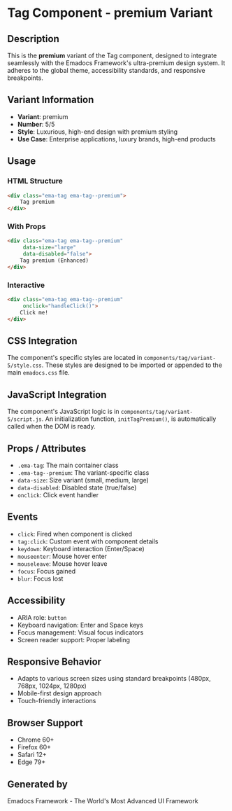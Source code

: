 # Tag Component - premium Variant

## Description
This is the **premium** variant of the Tag component, designed to integrate seamlessly with the Emadocs Framework's ultra-premium design system. It adheres to the global theme, accessibility standards, and responsive breakpoints.

## Variant Information
- **Variant**: premium
- **Number**: 5/5
- **Style**: Luxurious, high-end design with premium styling
- **Use Case**: Enterprise applications, luxury brands, high-end products

## Usage

### HTML Structure
```html
<div class="ema-tag ema-tag--premium">
    Tag premium
</div>
```

### With Props
```html
<div class="ema-tag ema-tag--premium" 
     data-size="large" 
     data-disabled="false">
    Tag premium (Enhanced)
</div>
```

### Interactive
```html
<div class="ema-tag ema-tag--premium" 
     onclick="handleClick()">
    Click me!
</div>
```

## CSS Integration
The component's specific styles are located in `components/tag/variant-5/style.css`. These styles are designed to be imported or appended to the main `emadocs.css` file.

## JavaScript Integration
The component's JavaScript logic is in `components/tag/variant-5/script.js`. An initialization function, `initTagPremium()`, is automatically called when the DOM is ready.

## Props / Attributes
- `.ema-tag`: The main container class
- `.ema-tag--premium`: The variant-specific class
- `data-size`: Size variant (small, medium, large)
- `data-disabled`: Disabled state (true/false)
- `onclick`: Click event handler

## Events
- `click`: Fired when component is clicked
- `tag:click`: Custom event with component details
- `keydown`: Keyboard interaction (Enter/Space)
- `mouseenter`: Mouse hover enter
- `mouseleave`: Mouse hover leave
- `focus`: Focus gained
- `blur`: Focus lost

## Accessibility
- ARIA role: `button`
- Keyboard navigation: Enter and Space keys
- Focus management: Visual focus indicators
- Screen reader support: Proper labeling

## Responsive Behavior
- Adapts to various screen sizes using standard breakpoints (480px, 768px, 1024px, 1280px)
- Mobile-first design approach
- Touch-friendly interactions

## Browser Support
- Chrome 60+
- Firefox 60+
- Safari 12+
- Edge 79+

## Generated by
Emadocs Framework - The World's Most Advanced UI Framework
